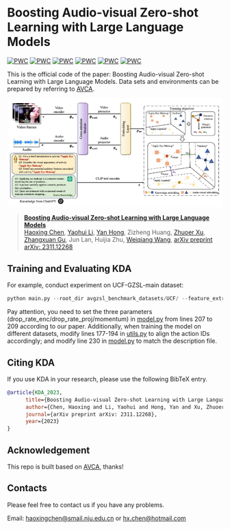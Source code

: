 # Boosting Audio-visual Zero-shot Learning with Large Language Models

[![PWC](https://img.shields.io/endpoint.svg?url=https://paperswithcode.com/badge/boosting-audio-visual-zero-shot-learning-with/gzsl-video-classification-on-activitynet-gzsl)](https://paperswithcode.com/sota/gzsl-video-classification-on-activitynet-gzsl?p=boosting-audio-visual-zero-shot-learning-with)
[![PWC](https://img.shields.io/endpoint.svg?url=https://paperswithcode.com/badge/boosting-audio-visual-zero-shot-learning-with/gzsl-video-classification-on-activitynet-gzsl-1)](https://paperswithcode.com/sota/gzsl-video-classification-on-activitynet-gzsl-1?p=boosting-audio-visual-zero-shot-learning-with)
[![PWC](https://img.shields.io/endpoint.svg?url=https://paperswithcode.com/badge/boosting-audio-visual-zero-shot-learning-with/gzsl-video-classification-on-ucf-gzsl-cls)](https://paperswithcode.com/sota/gzsl-video-classification-on-ucf-gzsl-cls?p=boosting-audio-visual-zero-shot-learning-with)
[![PWC](https://img.shields.io/endpoint.svg?url=https://paperswithcode.com/badge/boosting-audio-visual-zero-shot-learning-with/gzsl-video-classification-on-ucf-gzsl-main)](https://paperswithcode.com/sota/gzsl-video-classification-on-ucf-gzsl-main?p=boosting-audio-visual-zero-shot-learning-with)
[![PWC](https://img.shields.io/endpoint.svg?url=https://paperswithcode.com/badge/boosting-audio-visual-zero-shot-learning-with/gzsl-video-classification-on-vggsound-gzsl)](https://paperswithcode.com/sota/gzsl-video-classification-on-vggsound-gzsl?p=boosting-audio-visual-zero-shot-learning-with)
[![PWC](https://img.shields.io/endpoint.svg?url=https://paperswithcode.com/badge/boosting-audio-visual-zero-shot-learning-with/gzsl-video-classification-on-vggsound-gzsl-1)](https://paperswithcode.com/sota/gzsl-video-classification-on-vggsound-gzsl-1?p=boosting-audio-visual-zero-shot-learning-with)

This is the official code of the paper: Boosting Audio-visual Zero-shot Learning with Large Language Models. Data sets and environments can be prepared by referring to [AVCA](https://github.com/ExplainableML/AVCA-GZSL). 

![](Doc/KDA.jpg)
> [**Boosting Audio-visual Zero-shot Learning with Large Language Models**](https://arxiv.org/abs/2311.12268)               
> [Haoxing Chen](https://scholar.google.com/citations?hl=zh-CN&pli=1&user=BnS7HzAAAAAJ), [Yaohui Li](https://scholar.google.com/citations?user=pC2kmQoAAAAJ&hl=zh-CN), [Yan Hong](https://scholar.google.com/citations?user=ztq5-xcAAAAJ&hl=zh-CN), Zizheng Huang, [Zhuoer Xu](https://scholar.google.com/citations?user=na24qQoAAAAJ&hl=zh-CN&oi=ao), [Zhangxuan Gu](https://scholar.google.com/citations?user=Wkp3s68AAAAJ&hl=zh-CN&oi=ao), Jun Lan, Huijia Zhu, [Weiqiang Wang](https://scholar.google.com/citations?hl=zh-CN&user=yZ5iffAAAAAJ), [arXiv preprint arXiv: 2311.12268](https://arxiv.org/abs/2311.12268) 

## Training and Evaluating KDA
For example, conduct experiment on UCF-GZSL-main dataset:
```python
python main.py --root_dir avgzsl_benchmark_datasets/UCF/ --feature_extraction_method main_features --input_size_audio 512 --input_size_video 512 --lr_scheduler --dataset_name UCF --zero_shot_split main_split --epochs 50 --lr 0.001 --n_batches 50 --bs 2048 --kda --retrain_all --exp_name KDA_UCF_all_main

```
Pay attention, you need to set the three parameters (drop_rate_enc/drop_rate_proj/momentum) in [model.py](https://github.com/chenhaoxing/KDA/blob/main/src/model.py) from lines 207 to 209 according to our paper. Additionally, when training the model on different datasets, modify lines 177-194 in [utils.py](https://github.com/chenhaoxing/KDA/blob/main/src/utils.py) to align the action IDs accordingly; and modify line 230 in [model.py](https://github.com/chenhaoxing/KDA/blob/main/src/model.py) to match the description file.


## Citing KDA
If you use KDA in your research, please use the following BibTeX entry.

```BibTeX
@article{KDA_2023,
      title={Boosting Audio-visual Zero-shot Learning with Large Language Models},
      author={Chen, Haoxing and Li, Yaohui and Hong, Yan and Xu, Zhuoer and Gu, Zhangxuan and Lan, Jun and Zhu, Huijia and Wang, Weiqiang},
      journal={arXiv preprint arXiv: 2311.12268},
      year={2023}
}
```

## Acknowledgement

This repo is built based on [AVCA](https://github.com/ExplainableML/AVCA-GZSL), thanks!


## Contacts
Please feel free to contact us if you have any problems.

Email: [haoxingchen@smail.nju.edu.cn](haoxingchen@smail.nju.edu.cn) or [hx.chen@hotmail.com](chen@hotmail.com)
